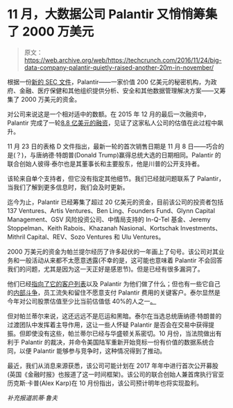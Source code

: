 # 11 月，大数据公司 Palantir 又悄悄筹集了 2000 万美元

> 原文：<https://web.archive.org/web/https://techcrunch.com/2016/11/24/big-data-company-palantir-quietly-raised-another-20m-in-november/>

根据一份[新的 SEC 文件](https://web.archive.org/web/20230327022759/https://www.sec.gov/Archives/edgar/data/1321655/000132165516000005/xslFormDX01/primary_doc.xml)，Palantir——一家价值 200 亿美元的秘密机构，为政府、金融、医疗保健和其他组织提供分析、安全和其他数据管理解决方案——又筹集了 2000 万美元的资金。

对公司来说这是一个相对适中的数额。在 2015 年 12 月的最后一次融资中，Palantir 完成了一轮[8.8 亿美元的融资](https://web.archive.org/web/20230327022759/https://techcrunch.com/2015/12/23/palantir-has-raised-880-million-at-a-20-billion-valuation/)，见证了这家私人公司的估值在此过程中飙升。

11 月 23 日的表格 D 文件指出，最新一轮的首次销售日期是 11 月 8 日——巧合的是(？)，与唐纳德·特朗普(Donald Trump)赢得总统大选的日期相同。Palantir 的联合创始人彼得·泰尔也是其董事长和主要股东，他是川普的公开支持者。

该轮来自单个支持者，但它没有指定其他细节。我们已经就问题联系了 Palantir，当我们了解到更多信息时，我们会及时更新。

迄今为止，Palantir 已经筹集了超过 20 亿美元的资金，目前该公司的投资者包括 137 Ventures、Artis Ventures、Ben Ling、Founders Fund、Glynn Capital Management、GSV 风险投资公司、中情局支持的 In-Q-Tel 基金、Jeremy Stoppelman、Keith Rabois、Khazanah Nasional、Kortschak Investments、Mithril Capital、REV、Sozo Ventures 和 Ulu Ventures。

2000 万美元的资金为帕兰提尔经历了许多起伏的一年画上了句号。该公司对其业务和一般活动从来都不太愿意透露(不幸的是，这可能也意味着 Palantir 不会回答我们的问题，尤其是因为这一天正好是感恩节)。但是已经有很多漏洞了。

他们已经[指向了它的客户列表](https://web.archive.org/web/20230327022759/https://techcrunch.com/2015/01/11/leaked-palantir-doc-reveals-uses-specific-functions-and-key-clients/)以及 Palantir 为他们做了什么；但也有一些它自己的[内部斗争](https://web.archive.org/web/20230327022759/https://www.buzzfeed.com/williamalden/inside-palantir-silicon-valleys-most-secretive-company?utm_term=.qrELKE3kZ#.ioKJz9yeE)，员工流失和留住不愿意支付 Palantir 费用的关键客户。泰尔显然是今年对公司股票估值至少比当前估值低 40%的人之一[。](https://web.archive.org/web/20230327022759/https://www.buzzfeed.com/williamalden/leak-shows-how-peter-thiel-really-feels-about-palantir?utm_term=.dkrD926El#.ugy7A86aw)

但对帕兰蒂尔来说，这还远远不是厄运和黑暗。泰尔在当选总统唐纳德·特朗普的过渡团队中发挥着主导作用，这让一些人怀疑 Palantir 是否会在交易中获得提振。但即使没有这些，帕兰蒂尔已经与华盛顿关系密切。10 月份，当法院做出有利于 Palantir 的裁决，并命令美国陆军重新开始竞标一份有价值的数据系统合同，以便 Palantir 能够参与竞争时，这种情况得到了推动。

最近，我们从消息来源获悉，该公司可能计划在 2017 年年中进行首次公开募股(英国《金融时报》也报道了这一时间框架)。该公司的联合创始人兼首席执行官亚历克斯·卡普(Alex Karp)在 10 月份指出，该公司预计明年也将实现盈利。

*补充报道凯蒂·鲁夫*